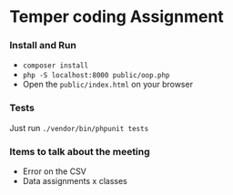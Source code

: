 # Temper coding Assignment

### Install and Run
- `composer install`
- `php -S localhost:8000 public/oop.php`
- Open the `public/index.html` on your browser

### Tests
Just run `./vendor/bin/phpunit tests`

### Items to talk about the meeting
- Error on the CSV
- Data assignments x classes

